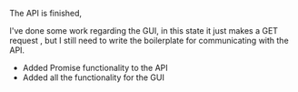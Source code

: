 
The API is finished,

I've done some work regarding the GUI,
in this state it just makes a GET request ,
but I still need to write the boilerplate
for communicating with the API.

- Added Promise functionality to the API
- Added all the functionality for the GUI
 
